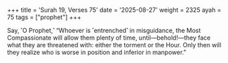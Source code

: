 +++
title = 'Surah 19, Verses 75'
date = '2025-08-27'
weight = 2325
ayah = 75
tags = ["prophet"]
+++

Say, ˹O Prophet,˺ “Whoever is ˹entrenched˺ in misguidance, the Most Compassionate will allow them plenty of time, until—behold!—they face what they are threatened with: either the torment or the Hour. Only then will they realize who is worse in position and inferior in manpower.”